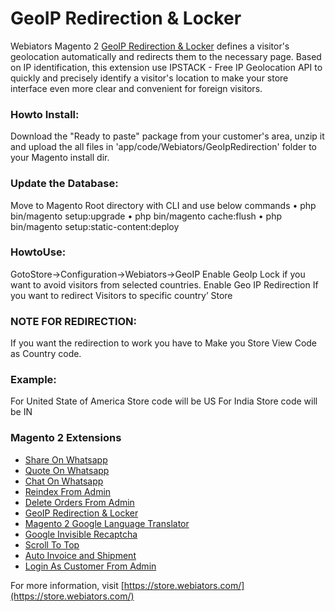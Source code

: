 # GeoIP Redirection & Locker

Webiators Magento 2 [GeoIP Redirection & Locker](https://store.webiators.com/magento-2-extensions/geoip-redirection-locker.html) defines a visitor's geolocation automatically and redirects them to the necessary page. Based on IP identification, this extension use IPSTACK - Free IP Geolocation API to quickly and precisely identify a visitor's location to make your store interface even more clear and convenient for foreign visitors.

### Howto Install: 
Download the "Ready to paste" package from your customer's area, unzip it
and upload the all files in 'app/code/Webiators/GeoIpRedirection' folder to your Magento install
dir.
### Update the Database: 
Move to Magento Root directory with CLI and use below commands
• php bin/magento setup:upgrade
• php bin/magento cache:flush
• php bin/magento setup:static-content:deploy
### HowtoUse:
GotoStore->Configuration->Webiators->GeoIP 
Enable GeoIp Lock if you want to avoid visitors from selected countries.
Enable Geo IP Redirection If you want to redirect Visitors to specific country’ Store
### NOTE FOR REDIRECTION: 
If you want the redirection to work you have to Make you
Store View Code as Country code.
### Example: 
For United State of America Store code will be US For India Store code will be IN
### Magento 2 Extensions
- [Share On Whatsapp](https://store.webiators.com/magento-2-extensions/share-on-whatsapp.html)
- [Quote On Whatsapp](https://store.webiators.com/magento-2-extensions/quote-on-whatsapp.html)
- [Chat On Whatsapp](https://store.webiators.com/magento-2-extensions/chatonwhatsapp.html)
- [Reindex From Admin](https://store.webiators.com/magento-2-extensions/reindex-from-admin.html)
- [Delete Orders From Admin](https://store.webiators.com/magento-2-extensions/delete-orders-from-admin.html)
- [GeoIP Redirection & Locker](https://store.webiators.com/magento-2-extensions/geoip-redirection-locker.html)
- [Magento 2 Google Language Translator](https://store.webiators.com/magento-2-extensions/google-language-translator.html)
- [Google Invisible Recaptcha](https://store.webiators.com/magento-2-extensions/google-invisible-recaptcha.html)
- [Scroll To Top](https://store.webiators.com/magento-2-extensions/scroll-to-top.html)
- [Auto Invoice and Shipment](https://store.webiators.com/magento-2-extensions/auto-invoice-and-shipment.html)
- [Login As Customer From Admin](https://store.webiators.com/magento-2-extensions/login-as-customer-from-admin.html)

For more information, visit [https://store.webiators.com/](https://store.webiators.com/)

